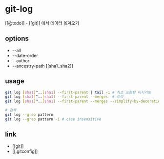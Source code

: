 # git-log

[[@todo]] - [[git]] 에서 데이터 옮겨오기

## options
- --all
- --date-order
- --author
- --ancestry-path [[sha1..sha2]]

## usage
```sh
git log [sha1]^..[sha1] --first-parent | tail -1 # 최초 포함된 머지커밋
git log [sha1]^..[sha1] --first-parent --merges  # 트리
git log [sha1]^..[sha1] --first-parent --merges --simplify-by-decoration # 브랜치 포함 순서 트리

# 검색
git log --grep pattern
git log --grep pattern -i # case insensitive 
```

## link
- [[git]]
- [[.gitconfig]]
